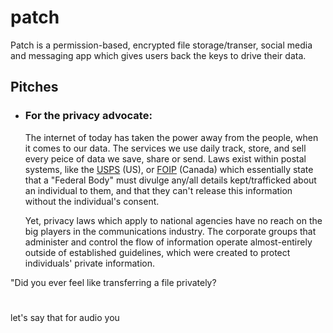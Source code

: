 # patch
Patch is a permission-based, encrypted file storage/transer, social media and messaging app which gives users back the keys to drive their data.

## Pitches

- ### For the privacy advocate:

    The internet of today has taken the power away from the people, when it comes to our data. The services we use daily track, store, and sell every peice of data we save, share or send. Laws exist within postal systems, like the [USPS](https://about.usps.com/handbooks/as353/as353c2_004.htm) (US), or [FOIP](https://laws-lois.justice.gc.ca/eng/acts/P-21/page-1.html#h-397177) (Canada) which essentially state that a "Federal Body" must divulge any/all details kept/trafficked about an individual to them, and that they can't release this information without the individual's consent. 
    
    Yet, privacy laws which apply to national agencies have no reach on the big players in the communications industry. The corporate groups that administer and control the flow of information operate almost-entirely outside of established guidelines, which were created to protect individuals' private information.




"Did you ever feel like transferring a file privately?



# 
let's say that for audio you 
